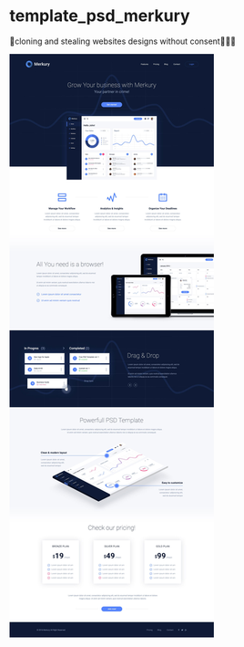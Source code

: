# template_psd_merkury

👀cloning and stealing websites designs without consent👀🤫🤭

![](./immagini/templateFull.jpg)
